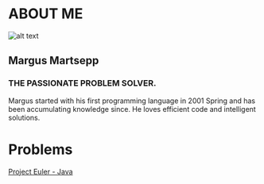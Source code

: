 # ABOUT ME
![alt text](https://scontent-hel3-1.xx.fbcdn.net/v/t1.6435-9/84332732_2931300460253964_454701281320108032_n.jpg?_nc_cat=109&ccb=1-5&_nc_sid=09cbfe&_nc_ohc=sYtLOi1xrO4AX_aBwXK&_nc_ht=scontent-hel3-1.xx&oh=0757604df0a1bef1170df04f0beb5f68&oe=6174D7CB)
## Margus Martsepp
### THE PASSIONATE PROBLEM SOLVER.

Margus started with his first programming language in 2001 Spring and has been accumulating knowledge since. He loves efficient code and intelligent solutions.
# Problems
[Project Euler - Java](ProjectEulerJava.MD)